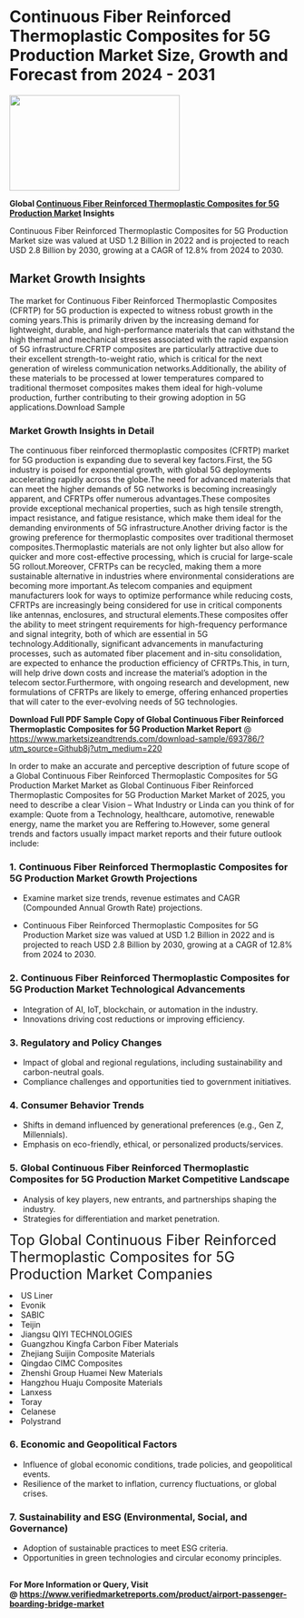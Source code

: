 <H1>Continuous Fiber Reinforced Thermoplastic Composites for 5G Production Market Size, Growth and Forecast from 2024 - 2031</H1><img class="aligncenter size-medium wp-image-584254" src="https://thirdeyenews.in/wp-content/uploads/2024/09/Global-Market-Research-300x168.jpeg" alt="" width="300" height="168" /><p><strong>Global&nbsp;<a href="https://www.marketsizeandtrends.com/download-sample/693786/?utm_source=Github8j?utm_medium=220">Continuous Fiber Reinforced Thermoplastic Composites for 5G Production Market</a> Insights</strong></p><p>Continuous Fiber Reinforced Thermoplastic Composites for 5G Production Market size was valued at USD 1.2 Billion in 2022 and is projected to reach USD 2.8 Billion by 2030, growing at a CAGR of 12.8% from 2024 to 2030.</p><p><h2>Market Growth Insights</h2> The market for Continuous Fiber Reinforced Thermoplastic Composites (CFRTP) for 5G production is expected to witness robust growth in the coming years.This is primarily driven by the increasing demand for lightweight, durable, and high-performance materials that can withstand the high thermal and mechanical stresses associated with the rapid expansion of 5G infrastructure.CFRTP composites are particularly attractive due to their excellent strength-to-weight ratio, which is critical for the next generation of wireless communication networks.Additionally, the ability of these materials to be processed at lower temperatures compared to traditional thermoset composites makes them ideal for high-volume production, further contributing to their growing adoption in 5G applications.Download Sample <h3>Market Growth Insights in Detail</h3> The continuous fiber reinforced thermoplastic composites (CFRTP) market for 5G production is expanding due to several key factors.First, the 5G industry is poised for exponential growth, with global 5G deployments accelerating rapidly across the globe.The need for advanced materials that can meet the higher demands of 5G networks is becoming increasingly apparent, and CFRTPs offer numerous advantages.These composites provide exceptional mechanical properties, such as high tensile strength, impact resistance, and fatigue resistance, which make them ideal for the demanding environments of 5G infrastructure.Another driving factor is the growing preference for thermoplastic composites over traditional thermoset composites.Thermoplastic materials are not only lighter but also allow for quicker and more cost-effective processing, which is crucial for large-scale 5G rollout.Moreover, CFRTPs can be recycled, making them a more sustainable alternative in industries where environmental considerations are becoming more important.As telecom companies and equipment manufacturers look for ways to optimize performance while reducing costs, CFRTPs are increasingly being considered for use in critical components like antennas, enclosures, and structural elements.These composites offer the ability to meet stringent requirements for high-frequency performance and signal integrity, both of which are essential in 5G technology.Additionally, significant advancements in manufacturing processes, such as automated fiber placement and in-situ consolidation, are expected to enhance the production efficiency of CFRTPs.This, in turn, will help drive down costs and increase the material’s adoption in the telecom sector.Furthermore, with ongoing research and development, new formulations of CFRTPs are likely to emerge, offering enhanced properties that will cater to the ever-evolving needs of 5G technologies.</p><p><span class=""><strong>Download Full PDF Sample Copy of Global Continuous Fiber Reinforced Thermoplastic Composites for 5G Production Market Report</strong> @ <a href="https://www.marketsizeandtrends.com/download-sample/693786/?utm_source=Github8j?utm_medium=220" target="_blank">https://www.marketsizeandtrends.com/download-sample/693786/?utm_source=Github8j?utm_medium=220</a></span></p><p>In order to make an accurate and perceptive description of future scope of a Global&nbsp;Continuous Fiber Reinforced Thermoplastic Composites for 5G Production Market Market as Global&nbsp;Continuous Fiber Reinforced Thermoplastic Composites for 5G Production Market Market of 2025, you need to describe a clear Vision &ndash; What Industry or Linda can you think of for example: Quote from a Technology, healthcare, automotive, renewable energy, name the market you are Reffering to.However, some general trends and factors usually impact market reports and their future outlook include:</p><h3>1.&nbsp;<strong>Continuous Fiber Reinforced Thermoplastic Composites for 5G Production Market Growth Projections</strong></h3><ul><li>Examine market size trends, revenue estimates and CAGR (Compounded Annual Growth Rate) projections.</li><li><p>Continuous Fiber Reinforced Thermoplastic Composites for 5G Production Market size was valued at USD 1.2 Billion in 2022 and is projected to reach USD 2.8 Billion by 2030, growing at a CAGR of 12.8% from 2024 to 2030.</p></li></ul><h3>2.&nbsp;<strong>Continuous Fiber Reinforced Thermoplastic Composites for 5G Production Market Technological Advancements</strong></h3><ul><li>Integration of AI, IoT, blockchain, or automation in the industry.</li><li>Innovations driving cost reductions or improving efficiency.</li></ul><h3>3.&nbsp;<strong>Regulatory and Policy Changes</strong></h3><ul><li>Impact of global and regional regulations, including sustainability and carbon-neutral goals.</li><li>Compliance challenges and opportunities tied to government initiatives.</li></ul><h3>4.&nbsp;<strong>Consumer Behavior Trends</strong></h3><ul><li>Shifts in demand influenced by generational preferences (e.g., Gen Z, Millennials).</li><li>Emphasis on eco-friendly, ethical, or personalized products/services.</li></ul><h3>5.&nbsp;<strong>Global Continuous Fiber Reinforced Thermoplastic Composites for 5G Production Market Competitive Landscape</strong></h3><ul><li>Analysis of key players, new entrants, and partnerships shaping the industry.</li><li>Strategies for differentiation and market penetration.</li></ul><p data-pm-slice="1 1 []"><span style="color: inherit; font-family: inherit; font-size: 25px;">Top Global Continuous Fiber Reinforced Thermoplastic Composites for 5G Production Market Companies</span></p><div class="" data-test-id=""><p><li>US Liner</li><li> Evonik</li><li> SABIC</li><li> Teijin</li><li> Jiangsu QIYI TECHNOLOGIES</li><li> Guangzhou Kingfa Carbon Fiber Materials</li><li> Zhejiang Suijin Composite Materials</li><li> Qingdao CIMC Composites</li><li> Zhenshi Group Huamei New Materials</li><li> Hangzhou Huaju Composite Materials</li><li> Lanxess</li><li> Toray</li><li> Celanese</li><li> Polystrand</li></p></div><h3>6.&nbsp;<strong>Economic and Geopolitical Factors</strong></h3><ul><li>Influence of global economic conditions, trade policies, and geopolitical events.</li><li>Resilience of the market to inflation, currency fluctuations, or global crises.</li></ul><h3>7.&nbsp;<strong>Sustainability and ESG (Environmental, Social, and Governance)</strong></h3><ul><li>Adoption of sustainable practices to meet ESG criteria.</li><li>Opportunities in green technologies and circular economy principles.</li></ul><h2><strong style="font-size: 14px;">For More Information or Query, Visit @&nbsp;</strong><a style="background-color: #ffffff; font-size: 14px;" href="https://www.marketsizeandtrends.com/report/continuous-fiber-reinforced-thermoplastic-composites-for-5g-production-market/" target="_blank">https://www.verifiedmarketreports.com/product/airport-passenger-boarding-bridge-market</a></h2>